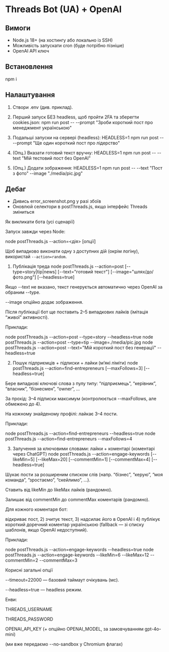 # Threads Bot (UA) + OpenAI

## Вимоги
- Node.js 18+ (на хостингу або локально із SSH)
- Можливість запускати cron (буде потрібно пізніше)
- OpenAI API ключ

## Встановлення
npm i

## Налаштування
1) Створи .env (див. приклад).
2) Перший запуск БЕЗ headless, щоб пройти 2FA та зберегти cookies.json:
   npm run post -- --prompt "Зроби короткий пост про менеджмент українською"

3) Подальші запуски на сервері (headless):
   HEADLESS=1 npm run post -- --prompt "Ще один короткий пост про лідерство"

4) (Опц.) Вказати готовий текст вручну:
   HEADLESS=1 npm run post -- --text "Мій тестовий пост без OpenAI"

5) (Опц.) Додати зображення:
   HEADLESS=1 npm run post -- --text "Пост з фото" --image "./media/pic.jpg"

## Дебаг
- Дивись error_screenshot.png у разі збоїв
- Оновлюй селектори в postThreads.js, якщо інтерфейс Threads зміниться


Як викликати бота (усі сценарії)

Запуск завжди через Node:

node postThreads.js --action=<дія> [опції]

Щоб випадково виконати одну з доступних дій (окрім логіну), використай `--action=random`.

1) Публікація треда
node postThreads.js --action=post [--type=story|tip|news] [--text="готовий текст"] [--image="шлях/до/фото.png"] [--headless=true]


Якщо --text не вказано, текст генерується автоматично через OpenAI за обраним --type.

--image опційно додає зображення.

Після публікації бот ще поставить 2–5 випадкових лайків (імітація “живої” активності).

Приклади:

node postThreads.js --action=post --type=story --headless=true
node postThreads.js --action=post --type=tip --image=./media/pic.jpg
node postThreads.js --action=post --text="Мій короткий пост без генерації" --headless=true

2) Пошук підприємців + підписки + лайки (м’які ліміти)
node postThreads.js --action=find-entrepreneurs [--maxFollows=3] [--headless=true]


Бере випадкові ключові слова з пулу типу: “підприємець”, “керівник”, “власник”, “бізнесмен”, “owner”, …

За прохід: 3–4 підписки максимум (контролюється --maxFollows, але обмежено до 4).

На кожному знайденому профілі: лайкає 3–4 пости.

Приклади:

node postThreads.js --action=find-entrepreneurs --headless=true
node postThreads.js --action=find-entrepreneurs --maxFollows=4

3) Залучення за ключовими словами: лайки + коментарі (коментарі через ChatGPT)
node postThreads.js --action=engage-keywords [--likeMin=5] [--likeMax=20] [--commentMin=1] [--commentMax=4] [--headless=true]


Шукає пости за розширеним списком слів (напр. “бізнес”, “керую”, “моя команда”, “зростаємо”, “скейлимо”, …).

Ставить від likeMin до likeMax лайків (рандомно).

Залишає від commentMin до commentMax коментарів (рандомно).

Для кожного коментаря бот:

відкриває пост, 2) зчитує текст, 3) надсилає його в OpenAI і 4) публікує короткий доречний коментар українською (fallback — зі списку шаблонів, якщо OpenAI недоступний).

Приклади:

node postThreads.js --action=engage-keywords --headless=true
node postThreads.js --action=engage-keywords --likeMin=6 --likeMax=12 --commentMin=2 --commentMax=3

Корисні загальні опції

--timeout=22000 — базовий таймаут очікувань (мс).

--headless=true — headless режим.

Енви:

THREADS_USERNAME

THREADS_PASSWORD

OPENAI_API_KEY (+ опційно OPENAI_MODEL, за замовчуванням gpt-4o-mini)

(ми вже передаємо --no-sandbox у Chromium флагах)
